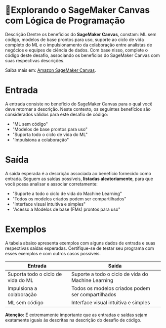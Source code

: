 # 🚀Explorando o SageMaker Canvas com Lógica de Programação

Descrição
Dentre os benefícios do **SageMaker Canvas**, constam: ML sem código, modelos de base prontos para uso, suporte ao ciclo de vida completo do ML e o impulsionamento da colaboração entre analistas de negócios e equipes de ciência de dados.
Com base nisso, complete o código deste desafio, associando os benefícios do SageMaker Canvas com suas respectivas descrições.

Saiba mais em: [Amazon SageMaker Canvas](https://aws.amazon.com/pt/sagemaker/canvas/).

# Entrada
A entrada consiste no benefício do SageMaker Canvas para o qual você deve retornar a descrição. Neste contexto, os seguintes benefícios são considerados válidos para este desafio de código:

 - "ML sem código"
 - "Modelos de base prontos para uso"
 - "Suporta todo o ciclo de vida do ML"
 - "Impulsiona a colaboração"

# Saída
A saída esperada é a descrição associada ao benefício fornecido como entrada. Seguem as saídas possíveis, **listadas aleatoriamente**, para que você possa analisar e associar corretamente:

 - "Suporte a todo o ciclo de vida do Machine Learning"
 - "Todos os modelos criados podem ser compartilhados"
 - "Interface visual intuitiva e simples"
 - "Acesso a Modelos de base (FMs) prontos para uso"

# Exemplos
A tabela abaixo apresenta exemplos com alguns dados de entrada e suas respectivas saídas esperadas. Certifique-se de testar seu programa com esses exemplos e com outros casos possíveis.

|Entrada |	Saída |
| ------ | ------ |
|Suporta todo o ciclo de vida do ML |	Suporte a todo o ciclo de vida do Machine Learning |
|Impulsiona a colaboração |	Todos os modelos criados podem ser compartilhados |
|ML sem código |	Interface visual intuitiva e simples |

**Atenção:** É extremamente importante que as entradas e saídas sejam exatamente iguais às descritas na descrição do desafio de código.

